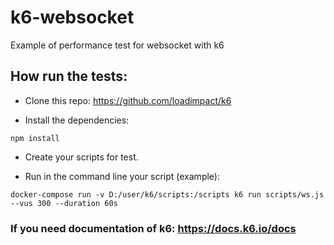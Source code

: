 # k6-websocket
Example of performance test for websocket with k6

## How run the tests:

- Clone this repo:
https://github.com/loadimpact/k6

- Install the dependencies:
```console
npm install
```

- Create your scripts for test.

- Run in the command line your script (example):
```console
docker-compose run -v D:/user/k6/scripts:/scripts k6 run scripts/ws.js --vus 300 --duration 60s
```

### If you need documentation of k6: https://docs.k6.io/docs